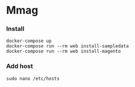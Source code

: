 # Mmag

### Install
```
docker-compose up
docker-compose run --rm web install-sampledata
docker-compose run --rm web install-magento
```

### Add host

```
sudo nano /etc/hosts
```
